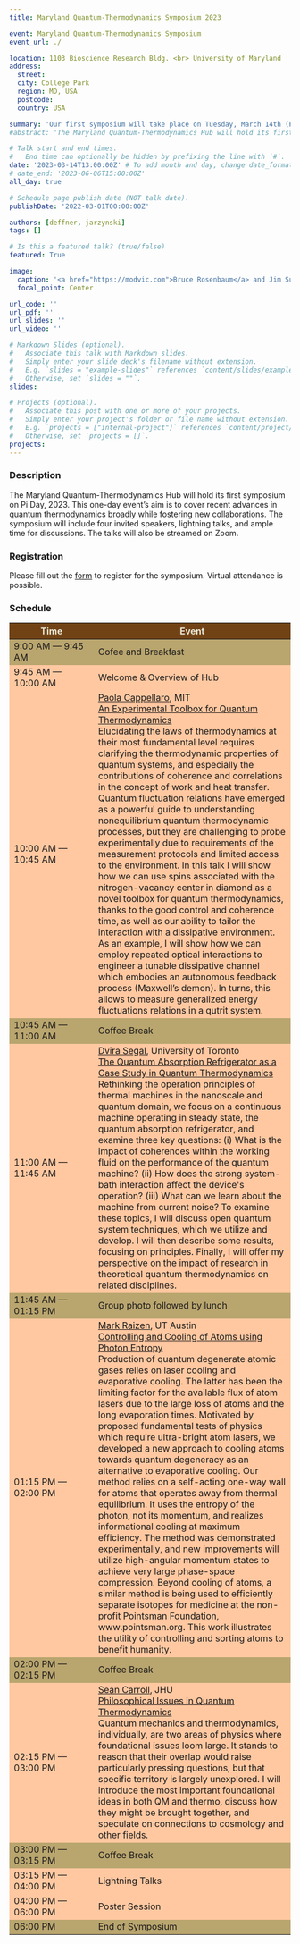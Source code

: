 ```yaml
---
title: Maryland Quantum-Thermodynamics Symposium 2023

event: Maryland Quantum-Thermodynamics Symposium
event_url: ./

location: 1103 Bioscience Research Bldg. <br> University of Maryland
address:
  street:
  city: College Park
  region: MD, USA
  postcode: 
  country: USA

summary: 'Our first symposium will take place on Tuesday, March 14th (Pi Day!), 2023!'
#abstract: 'The Maryland Quantum-Thermodynamics Hub will hold its first symposium on Pi Day, 2023. This one-day event’s aim is to cover recent advances in quantum thermodynamics broadly while fostering new collaborations. The symposium will include four invited speakers, lightning talks, and ample time for discussions.'

# Talk start and end times.
#   End time can optionally be hidden by prefixing the line with `#`.
date: '2023-03-14T13:00:00Z' # To add month and day, change date_format in params.yaml
# date_end: '2023-06-06T15:00:00Z'
all_day: true

# Schedule page publish date (NOT talk date).
publishDate: '2022-03-01T00:00:00Z'

authors: [deffner, jarzynski]
tags: []

# Is this a featured talk? (true/false)
featured: True

image:
  caption: '<a href="https://modvic.com">Bruce Rosenbaum</a> and Jim Su'
  focal_point: Center

url_code: ''
url_pdf: ''
url_slides: ''
url_video: ''

# Markdown Slides (optional).
#   Associate this talk with Markdown slides.
#   Simply enter your slide deck's filename without extension.
#   E.g. `slides = "example-slides"` references `content/slides/example-slides.md`.
#   Otherwise, set `slides = ""`.
slides:

# Projects (optional).
#   Associate this post with one or more of your projects.
#   Simply enter your project's folder or file name without extension.
#   E.g. `projects = ["internal-project"]` references `content/project/deep-learning/index.md`.
#   Otherwise, set `projects = []`.
projects:
---
```


### Description

The Maryland Quantum-Thermodynamics Hub will hold its first symposium on Pi Day, 2023. This one-day event’s aim is to cover recent advances in quantum thermodynamics broadly while fostering new collaborations. The symposium will include four invited speakers, lightning talks, and ample time for discussions. The talks will also be streamed on Zoom.

### Registration
Please fill out the [form](https://docs.google.com/forms/d/e/1FAIpQLSeDzA_GcMM28n5Nyd2vrmMG8YR3LeXPSsl_jTgEJWm9KnYC0w/viewform) to register for the symposium. Virtual attendance is possible. 

### Schedule

<table class="table table-bordered table-responsive">
  <thead class="thead" style="background-color: #704214;">
    <tr>
      <th style="width: 30%; color: #EAE7D6;">Time</th>
      <th style="color: #EAE7D6;">Event</th>
    </tr>
  </thead>
  <tbody>
    <tr style="background-color: #b9a56e;">
      <td>9:00 AM — 9:45 AM</td>
      <td>Cofee and Breakfast</td>
    </tr>
    <tr style="background-color: #ffc8a1;">
      <td>9:45 AM — 10:00 AM</td>
      <td>Welcome & Overview of Hub</td>
    </tr>
    <tr style="background-color: #ffc8a1;">
      <td>10:00 AM — 10:45 AM</td>
      <td><a href="https://physics.mit.edu/faculty/paola-cappellaro/">Paola Cappellaro</a>, MIT
      <br> 
      <a data-toggle="collapse" href="#Cappellaro" role="button" aria-expanded="false" aria-controls="Cappellaro">An Experimental Toolbox for Quantum Thermodynamics</a>
      <div class="collapse" id="Cappellaro">
      Elucidating the laws of thermodynamics at their most fundamental level requires clarifying the thermodynamic properties of quantum systems, and especially the contributions of coherence and correlations in the concept of work and heat transfer. Quantum fluctuation relations have emerged as a powerful guide to understanding nonequilibrium quantum thermodynamic processes, but they are challenging to probe experimentally due to requirements of the measurement protocols and limited access to the environment.  In this talk I will show how we can use spins associated with the nitrogen-vacancy center in diamond as a novel toolbox for quantum thermodynamics, thanks to the good control and coherence time, as well as our ability to tailor the interaction with a dissipative environment. As an example, I will show how we can employ repeated optical interactions to engineer a tunable dissipative channel which embodies an autonomous feedback process (Maxwell’s demon). In turns, this allows to measure generalized energy fluctuations relations in a qutrit system.
      </div>
      </td>
    </tr>
    <tr style="background-color: #b9a56e;">
      <td>10:45 AM — 11:00 AM</td>
      <td>Coffee Break</td>
    </tr>
    <tr style="background-color: #ffc8a1;">
      <td>11:00 AM — 11:45 AM</td>
      <td><a href="https://sites.chem.utoronto.ca/chemistry/dsegal/">Dvira Segal</a>, University of Toronto
      <br> 
      <a data-toggle="collapse" href="#Segal" role="button" aria-expanded="false" aria-controls="Segal">The Quantum Absorption Refrigerator as a Case Study in Quantum Thermodynamics</a>
      <div class="collapse" id="Segal">
      Rethinking the operation principles of thermal machines in the nanoscale and quantum domain, we focus on a continuous machine operating in steady state, the quantum absorption refrigerator, and examine three key questions: (i) What is the impact of coherences within the working fluid on the performance of the quantum machine? (ii) How does the strong system-bath interaction affect the device's operation?  (iii) What can we learn about the machine from current noise? To examine these topics, I will discuss open quantum system techniques, which we utilize and develop. I will then describe some results, focusing on principles. Finally, I will offer my perspective on the impact of research in theoretical quantum thermodynamics on related disciplines.
      </div>
      </td>
    </tr>
    <tr style="background-color: #b9a56e;">
      <td>11:45 AM — 01:15 PM</td>
      <td>Group photo followed by lunch</td>
    </tr>
    <tr style="background-color: #ffc8a1;">
      <td>01:15 PM — 02:00 PM</td>
      <td><a href="https://raizenlab.ph.utexas.edu/">Mark Raizen</a>, UT Austin
      <br> <a data-toggle="collapse" href="#Raizen" role="button" aria-expanded="false" aria-controls="Raizen"> Controlling and Cooling of Atoms using Photon Entropy</a>
      <div class="collapse" id="Raizen">
      Production of quantum degenerate atomic gases relies on laser cooling and evaporative cooling.  The latter has been the limiting factor for the available flux of atom lasers due to the large loss of atoms and the long evaporation times.  Motivated by proposed fundamental tests of physics which require ultra-bright atom lasers, we developed a new approach to cooling atoms towards quantum degeneracy as an alternative to evaporative cooling.  Our method relies on a self-acting one-way wall for atoms that operates away from thermal equilibrium.  It uses the entropy of the photon, not its momentum, and realizes informational cooling at maximum efficiency.  The method was demonstrated experimentally, and new improvements will utilize high-angular momentum states to achieve very large phase-space compression.  Beyond cooling of atoms, a similar method is being used to efficiently separate isotopes for medicine at the non-profit Pointsman Foundation, www.pointsman.org.  This work illustrates the utility of controlling and sorting atoms to benefit humanity.
      </div>
      </td>
    </tr>
    <tr style="background-color: #b9a56e;">
      <td>02:00 PM — 02:15 PM</td>
      <td>Coffee Break</td>
    </tr>
    <tr style="background-color: #ffc8a1;">
      <td>02:15 PM — 03:00 PM</td>
      <td><a href="https://www.preposterousuniverse.com/">Sean Carroll</a>, JHU
      <br> <a data-toggle="collapse" href="#Carroll" role="button" aria-expanded="false" aria-controls="Carroll"> Philosophical Issues in Quantum Thermodynamics</a>
      <div class="collapse" id="Carroll">
      Quantum mechanics and thermodynamics, individually, are two areas of physics where foundational issues loom large. It stands to reason that their overlap would raise particularly pressing questions, but that specific territory is largely unexplored. I will introduce the most important foundational ideas in both QM and thermo, discuss how they might be brought together, and speculate on connections to cosmology and other fields.
      </div>
      </td>
    </tr>
    <tr style="background-color: #b9a56e;">
      <td>03:00 PM — 03:15 PM</td>
      <td>Coffee Break</td>
    </tr>
    <tr style="background-color: #ffc8a1;">
      <td>03:15 PM — 04:00 PM</td>
      <td>Lightning Talks</td>
    </tr>
    <tr style="background-color: #ffc8a1;">
      <td>04:00 PM — 06:00 PM</td>
      <td>Poster Session</td>
    </tr>
    <tr style="background-color: #b9a56e;">
      <td>06:00 PM </td>
      <td>End of Symposium</td>
    </tr>
  </tbody>
</table>